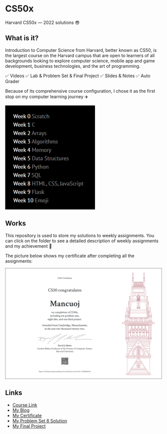 # CS50x

Harvard CS50x — 2022 solutions 😎

## What is it?

Introduction to Computer Science from Harvard, better known as CS50, is the largest course on the Harvard campus that are open to learners of all backgrounds looking to explore computer science, mobile app and game development, business technologies, and the art of programming.

✅ Videos
✅ Lab & Problem Set & Final Project
✅ Slides & Notes
✅ Auto Grader

Because of its comprehensive course configuration, I chose it as the first stop on my computer learning journey ✈️

![cs50](images/CS50.png)

## Works

This repository is used to store my solutions to weekly assignments. You can click on the folder to see a detailed description of weekly assignments and my achievement 🌴

The picture below shows my certificate after completing all the assignments:

![cs50x](images/CS50x.png)

## Links

- [Course Link](https://cs50.harvard.edu/x/2022/)
- [My Blog](https://mancuoj.vercel.app/cs50x)
- [My Certificate](https://certificates.cs50.io/1c5ca55b-bcec-4c2a-92f1-76ff3b084435)
- [My Problem Set 8 Solution](https://pset8.netlify.app/)
- [My Final Project](https://github.com/mancuoj/tower-defense)